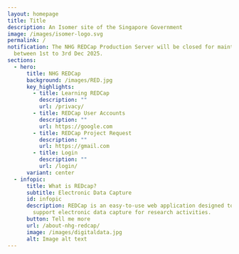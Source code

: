 ```yaml
---
layout: homepage
title: Title
description: An Isomer site of the Singapore Government
image: /images/isomer-logo.svg
permalink: /
notification: The NHG REDCap Production Server will be closed for maintenance
  between 1st to 3rd Dec 2025.
sections:
  - hero:
      title: NHG REDCap
      background: /images/RED.jpg
      key_highlights:
        - title: Learning REDCap
          description: ""
          url: /privacy/
        - title: REDCap User Accounts
          description: ""
          url: https://google.com
        - title: REDCap Project Request
          description: ""
          url: https://gmail.com
        - title: Login
          description: ""
          url: /login/
      variant: center
  - infopic:
      title: What is REDcap?
      subtitle: Electronic Data Capture
      id: infopic
      description: REDCap is an easy-to-use web application designed to manage and
        support electronic data capture for research activities.
      button: Tell me more
      url: /about-nhg-redcap/
      image: /images/digitaldata.jpg
      alt: Image alt text
---
```

